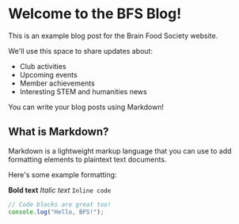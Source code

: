 # Welcome to the BFS Blog!

This is an example blog post for the Brain Food Society website.

We'll use this space to share updates about:

* Club activities
* Upcoming events
* Member achievements
* Interesting STEM and humanities news

You can write your blog posts using Markdown!

## What is Markdown?

Markdown is a lightweight markup language that you can use to add formatting elements to plaintext text documents.

Here's some example formatting:

**Bold text**
*Italic text*
`Inline code`

```javascript
// Code blocks are great too!
console.log("Hello, BFS!");